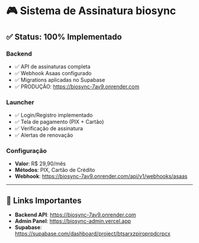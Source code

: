 # 🎮 Sistema de Assinatura biosync

## ✅ Status: 100% Implementado

### Backend
- ✅ API de assinaturas completa
- ✅ Webhook Asaas configurado
- ✅ Migrations aplicadas no Supabase
- ✅ PRODUÇÃO: https://biosync-7av9.onrender.com

### Launcher
- ✅ Login/Registro implementado
- ✅ Tela de pagamento (PIX + Cartão)
- ✅ Verificação de assinatura
- ✅ Alertas de renovação

### Configuração
- **Valor**: R$ 29,90/mês
- **Métodos**: PIX, Cartão de Crédito
- **Webhook**: https://biosync-7av9.onrender.com/api/v1/webhooks/asaas

---

## 🔗 Links Importantes

- **Backend API**: https://biosync-7av9.onrender.com
- **Admin Panel**: https://biosync-admin.vercel.app
- **Supabase**: https://supabase.com/dashboard/project/btsarxzpiroprpdcrpcx
